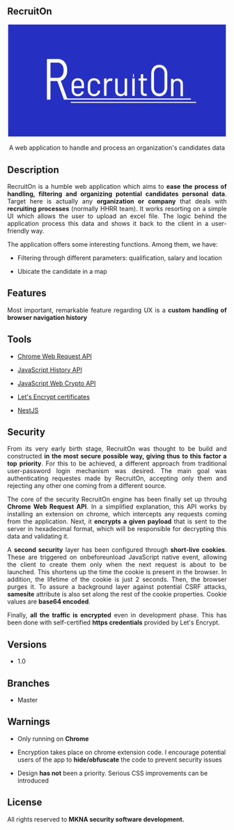 ## RecruitOn 

<p align="center">
  <img src="https://github.com/ims-opensolutions/space-frog-recruit-on-app/blob/master/logo/Recruit0n_big.jpg" width=500 alt="RecruitOn Logo" />
</p>

<p align="center">A web application to handle and process an organization's candidates data</p>

## Description

<p align="justify">RecruitOn is a humble web application which aims to <b>ease the process of handling, filtering and organizing potential candidates personal data</b>. Target here is actually any <b>organization or company</b> that deals with <b>recruiting processes</b> (normally HHRR team). It works resorting on a simple UI which allows the user to upload an excel file. The logic behind the application process this data and shows it back to the client in a user-friendly way. </p>

<p align="justify">The application offers some interesting functions. Among them, we have:</p>

* <p>Filtering through different parameters: qualification, salary and location</p>
* <p>Ubicate the candidate in a map</p>

## Features

<p align="justify">Most important, remarkable feature regarding UX is a <b>custom handling of browser navigation history</b></p>

## Tools

* <p><a href="https://developer.chrome.com/docs/extensions/reference/webRequest/">Chrome Web Request API</a></p>
* <p><a href="https://developer.mozilla.org/es/docs/Web/API/History" target="_blank">JavaScript History API</a></p>
* <p><a href="https://developer.mozilla.org/es/docs/Web/API/Web_Crypto_API" target="_blank">JavaScript Web Crypto API</a></p>
* <p><a href="https://letsencrypt.org/docs/certificates-for-localhost/" target="_blank">Let's Encrypt certificates</a></p>
* <p><a href="https://nestjs.com/" target="_blank">NestJS</a></p>

## Security

<p align="justify">From its very early birth stage, RecruitOn was thought to be build and constructed <b>in the most secure possible way, giving thus to this factor a top priority</b>. For this to be achieved, a different approach from traditional user-password login mechanism was desired. The main goal was authenticating requestes made by RecruitOn, accepting only them and rejecting any other one coming from a different source.</p>

<p align="justify">The core of the security RecruitOn engine has been finally set up throuhg <b>Chrome Web Request API</b>. In a simplified explanation, this API works by installing an extension on chrome, which intercepts any requests coming from the application. Next, it <b>encrypts a given payload</b> that is sent to the server in hexadecimal format, which will be responsible for decrypting this data and validating it.</p>

<p align="justify">A <b>second security</b> layer has been configured through <b>short-live cookies</b>. These are triggered on onbeforeunload JavaScript native event, allowing the client to create them only when the next request is about to be launched. This shortens up the time the cookie is present in the browser. In addition, the lifetime of the cookie is just 2 seconds. Then, the browser purges it. To assure a background layer against potential CSRF attacks, <b>samesite</b> attribute is also set along the rest of the cookie properties. Cookie values are <b>base64 encoded</b>.</p>

<p align="justify">Finally, <b>all the traffic is encrypted</b> even in development phase. This has been done with self-certified <b>https credentials</b> provided by Let's Encrypt.</p>

## Versions

* <p>1.0</p>

## Branches 

* <p>Master</p>

## Warnings

* <p>Only running on <b>Chrome</b></p>
* <p>Encryption takes place on chrome extension code. I encourage potential users of the app to <b>hide/obfuscate</b> the code to prevent security issues</p>
* <p>Design <b>has not</b> been a priority. Serious CSS improvements can be introduced</p>

## License

<p align="justify">All rights reserved to <b>MKNA security software development<b>.</p>

